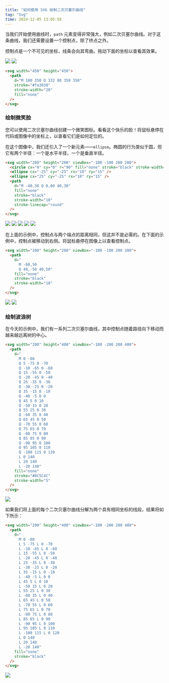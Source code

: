 ```yaml
---
title: "如何使用 SVG 绘制二次贝塞尔曲线"
tag: "Svg"
time: 2024-12-05 13:05:58
---
```


当我们开始使用曲线时，`path` 元素变得非常强大，例如二次贝塞尔曲线。对于这条曲线，我们还需要设置一个控制点，除了终点之外。

控制点是一个不可见的坐标，线条会向其弯曲。拖动下面的坐标以查看其效果。

<img src="../imgs/112/09.png" />

<img src="../imgs/112/10.png" />

```html
<svg width="450" height="450">
  <path
    d="M 100 350 Q 332 88 350 350"
    stroke="#fa3838"
    stroke-width="20"
    fill="none"
  />
</svg>
```

### 绘制微笑脸

您可以使用二次贝塞尔曲线创建一个微笑图标。看看这个快乐的脸！将鼠标悬停在代码或图像中的坐标上，以查看它们是如何定位的。

在这个图像中，我们还引入了一个新元素——`ellipse`。椭圆的行为类似于圆，但它有两个半径：一个是水平半径，一个是垂直半径。

```html
<svg width="200" height="200" viewBox="-100 -100 200 200">
  <circle cx="0" cy="0" r="90" fill="none" stroke="black" stroke-width="10" />
  <ellipse cx="-25" cy="-25" rx="10" ry="15" />
  <ellipse cx="25" cy="-25" rx="10" ry="15" />
  <path
    d="M -40,30 Q 0,60 40,30"
    fill="none"
    stroke="black"
    stroke-width="10"
    stroke-linecap="round"
  />
</svg>
```

<img src="../imgs/112/11.png" />

<img src="../imgs/112/12.png" />

<img src="../imgs/112/13.png" />

<img src="../imgs/112/14.png" />

<img src="../imgs/112/15.png" />

在上面的示例中，控制点与两个端点的距离相同，但这并不是必需的。在下面的示例中，控制点被移动到右侧。将鼠标悬停在图像上以查看控制点。

```html
<svg width="200" height="200" viewBox="-100 -100 200 200">
  <path
    d="
      M -60,50
      Q 40,-50 40,50"
    fill="none"
    stroke="black"
    stroke-width="10"
  />
</svg>
```

<img src="../imgs/112/16.png" />

<img src="../imgs/112/17.png" />

### 绘制波浪树

在今天的示例中，我们有一系列二次贝塞尔曲线，其中控制点随着路径向下移动而越来越远离树的中心。

```html
<svg width="200" height="400" viewBox="-100 -200 200 400">
  <path
    d="
      M 0 -80
      Q 5 -75 0 -70
      Q -10 -65 0 -60
      Q 15 -55 0 -50
      Q -20 -45 0 -40
      Q 25 -35 0 -30
      Q -30 -25 0 -20
      Q 35 -15 0 -10
      Q -40 -5 0 0
      Q 45 5 0 10
      Q -50 15 0 20
      Q 55 25 0 30
      Q -60 35 0 40
      Q 65 45 0 50
      Q -70 55 0 60
      Q 75 65 0 70
      Q -80 75 0 80
      Q 85 85 0 90
      Q -90 95 0 100
      Q 95 105 0 110
      Q -100 115 0 120
      L 0 140
      L 20 140
      L -20 140"
    fill="none"
    stroke="#0C5C4C"
    stroke-width="5"
  />
</svg>
```

<img src="../imgs/112/18.png" />

如果我们将上面的每个二次贝塞尔曲线分解为两个具有相同坐标的线段，结果将如下所示：

```html
<svg width="200" height="400" viewBox="-100 -200 200 400">
  <path
    d="
      M 0 -80
      L 5 -75 L 0 -70
      L -10 -65 L 0 -60
      L 15 -55 L 0 -50
      L -20 -45 L 0 -40
      L 25 -35 L 0 -30
      L -30 -25 L 0 -20
      L 35 -15 L 0 -10
      L -40 -5 L 0 0
      L 45 5 L 0 10
      L -50 15 L 0 20
      L 55 25 L 0 30
      L -60 35 L 0 40
      L 65 45 L 0 50
      L -70 55 L 0 60
      L 75 65 L 0 70
      L -80 75 L 0 80
      L 85 85 L 0 90
      L -90 95 L 0 100
      L 95 105 L 0 110
      L -100 115 L 0 120
      L 0 140
      L 20 140
      L -20 140"
    fill="none"
    stroke="black"
  />
</svg>
```

<img src="../imgs/112/19.png" />
